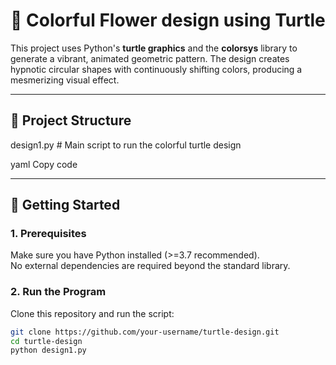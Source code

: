 # 🎨 Colorful Flower design using Turtle

This project uses Python's **turtle graphics** and the **colorsys** library to generate a vibrant, animated geometric pattern. The design creates hypnotic circular shapes with continuously shifting colors, producing a mesmerizing visual effect.  

---

## 📂 Project Structure  
design1.py # Main script to run the colorful turtle design

yaml
Copy code

---

## 🚀 Getting Started  

### 1. Prerequisites  
Make sure you have Python installed (>=3.7 recommended).  
No external dependencies are required beyond the standard library.  

### 2. Run the Program  
Clone this repository and run the script:  

```bash
git clone https://github.com/your-username/turtle-design.git
cd turtle-design
python design1.py
